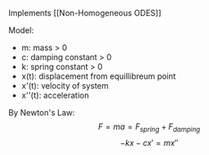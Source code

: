 Implements [[Non-Homogeneous ODES]]

Model:
- m: mass > 0
- c: damping constant > 0
- k: spring constant > 0
- x(t): displacement from equillibreum point
- x'(t): velocity of system
- x''(t): acceleration

By Newton's Law: $$F=ma = F_{spring}+F_{damping}$$
$$-kx-cx'=mx''$$
